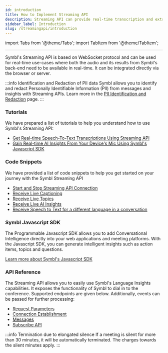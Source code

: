 ```yaml
---
id: introduction
title: How to Implement Streaming API
description: Streaming API can provide real-time transcription and extract actionable insights from your conversations. Learn how to implement Symbl.ai’s Streaming API now.
sidebar_label: Introduction
slug: /streamingapi/introduction
---
```


import Tabs from '@theme/Tabs';
import TabItem from '@theme/TabItem';

---


Symbl's Streaming API is based on WebSocket protocol and can be used for real-time use-cases where both the audio and its results from Symbl's back-end need to be available in real-time. It can be integrated directly via the browser or server.

:::info Identification and Redaction of PII data
Symbl allows you to identify and redact Personally Identifiable Information (PII) from messages and insights with Streaming APIs. Learn more in the [PII Identification and Redaction](/docs/concepts/redaction-pii) page.
:::

### Tutorials

We have prepared a list of tutorials to help you understand how to use Symbl's Streaming API:

* [Get Real-time Speech-To-Text Transcriptions Using Streaming API](/docs/streamingapi/tutorials/receive-ai-insights-from-your-web-browser)
* [Gain Real-time AI Insights From Your Device's Mic Using Symbl's Javascript SDK](/docs/javascript-sdk/tutorials/receive-ai-insights-from-your-computer)


### Code Snippets

We have provided a list of code snippets to help you get started on your journey with the Symbl Streaming API

* [Start and Stop Streaming API Connection](/docs/streamingapi/code-snippets/start-and-stop-connection)
* [Receive Live Captioning](/docs/streamingapi/code-snippets/receive-live-captioning)
* [Receive Live Topics](/docs/streamingapi/code-snippets/receive-live-topics)
* [Receive Live AI Insights](/docs/streamingapi/code-snippets/receive-ai-insights)
* [Receive Speech to Text for a different language in a conversation](/docs/streamingapi/code-snippets/receive-speech-to-text-for-different-languages)


### Symbl Javascript SDK

The Programmable Javascript SDK allows you to add Conversational Intelligence directly into your web applications and meeting platforms. With the Javascript SDK, you can generate intelligent insights such as action items, topics and questions.

[Learn more about Symbl's Javascript SDK](/docs/javascript-sdk/introduction)


### API Reference

The Streaming API allows you to easily use Symbl's Language Insights capabilities. It exposes the functionality of Symbl to dial in to the conference. Supported endpoints are given below. Additionally, events can be passed for further processing:

* [Request Parameters](/docs/streaming-api/api-reference#request-parameters)
* [Connection Establishment](/docs/streaming-api/api-reference#connection-establishment)
* [Messages](/docs/streaming-api/api-reference#messages)
* [Subscribe API](/docs/subscribe-api)

:::info Termination due to elongated silence
If a meeting is silent for more than 30 minutes, it will be automatically terminated. The charges towards the silent minutes apply. 
:::

